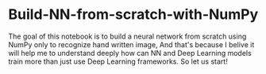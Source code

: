 # Build-NN-from-scratch-with-NumPy
The goal of this notebook is to build a neural network from scratch using NumPy only to recognize hand written image, And that's because I belive it will help me to understand deeply how can NN and Deep Learning models train more than just use Deep Learning frameworks. So let us start!

